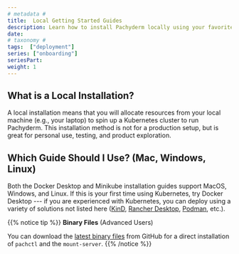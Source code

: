 ```yaml
---
# metadata # 
title:  Local Getting Started Guides  
description: Learn how to install Pachyderm locally using your favorite container solution.
date: 
# taxonomy #
tags:  ["deployment"]
series: ["onboarding"]
seriesPart: 
weight: 1
---
```


## What is a Local Installation? 

A local installation means that you will allocate resources from your local machine (e.g., your laptop) to spin up a Kubernetes cluster to run Pachyderm. This installation method is not for a production setup, but is great for personal use, testing, and product exploration.

## Which Guide Should I Use? (Mac, Windows, Linux)

Both the Docker Desktop and Minikube installation guides support MacOS, Windows, and Linux. If this is your first time using Kubernetes, try Docker Desktop --- if you are experienced with Kubernetes, you can deploy using a variety of solutions not listed here ([KinD](https://kind.sigs.k8s.io/docs/user/quick-start/), [Rancher Desktop](https://docs.rancherdesktop.io/getting-started/installation/), [Podman](https://podman.io/getting-started/installation), etc.).


{{% notice tip %}}
**Binary Files** (Advanced Users)

You can download the [latest binary files](https://github.com/pachyderm/pachyderm/releases/latest) from GitHub for a direct installation of `pachctl` and the `mount-server`.
{{% /notice %}}


